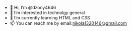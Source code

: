 - 👋 Hi, I’m @dzony4646
- 👀 I’m interested in technolgy general
- 🌱 I’m currently learning HTML and CSS
- 📫 You can reach me by email:nikola1320146@gmail.com

<!---
dzony4646/dzony4646 is a ✨ special ✨ repository because its `README.md` (this file) appears on your GitHub profile.
You can click the Preview link to take a look at your changes.
--->

